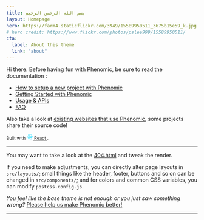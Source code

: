 ```yaml
---
title: بسم الله الرحمن الرحيم
layout: Homepage
hero: https://farm4.staticflickr.com/3949/15589950511_3675b15e59_k.jpg
# hero credit: https://www.flickr.com/photos/pslee999/15589950511/
cta:
  label: About this theme
  link: "about"
---
```


Hi there. Before having fun with Phenomic, be sure to read the documentation :

-   [How to setup a new project with Phenomic](https://phenomic.io/docs/setup/)
-   [Getting Started with Phenomic](https://phenomic.io/docs/getting-started/)
-   [Usage & APIs](https://phenomic.io/docs/usage/)
-   [FAQ](https://phenomic.io/docs/faq/)

Also take a look at
[existing websites that use Phenomic](https://phenomic.io/showcase/),
some projects share their source code!

<!-- demo to show you that you can use "assets" folder -->

<small>
  Built with
  <a href="https://facebook.github.io/react/">
    <img alt="" src="assets/react.svg" width="16" height="16" />
    React
  </a>.
</small>

* * *

You may want to take a look at the [404.html](/404.html) and tweak the render.

If you need to make adjustments, you can directly alter page layouts in
`src/layouts/`;
small things like the header, footer, buttons and so on can be changed in
`src/components/`;
and for colors and common CSS variables, you can modify `postcss.config.js`.

_You feel like the base theme is not enough or you just saw something wrong?_
[Please help us make Phenomic better!](https://phenomic.io/contributing/)

* * *
